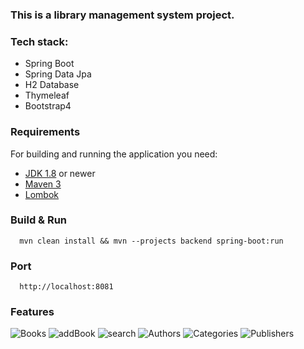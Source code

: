 ### This is a library management system project.

### Tech stack:
  - Spring Boot
  - Spring Data Jpa
  - H2 Database
  - Thymeleaf
  - Bootstrap4

### Requirements

For building and running the application you need:
- [JDK 1.8](http://www.oracle.com/technetwork/java/javase/downloads/jdk8-downloads-2133151.html) or newer
- [Maven 3](https://maven.apache.org)
- [Lombok](https://projectlombok.org)

### Build & Run 

```
  mvn clean install && mvn --projects backend spring-boot:run
```
  
### Port
```
  http://localhost:8081
```

### Features

![Books](https://github.com/mehmetpekdemir/Library-Management-System/blob/master/Photo/Books.png)
![addBook](https://github.com/mehmetpekdemir/Library-Management-System/blob/master/Photo/addBook.png)
![search](https://github.com/mehmetpekdemir/Library-Management-System/blob/master/Photo/search.png)
![Authors](https://github.com/mehmetpekdemir/Library-Management-System/blob/master/Photo/Authors.png)
![Categories](https://github.com/mehmetpekdemir/Library-Management-System/blob/master/Photo/Categories.png)
![Publishers](https://github.com/mehmetpekdemir/Library-Management-System/blob/master/Photo/Publishers.png)
